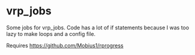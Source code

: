 # vrp_jobs
Some jobs for vrp_jobs. Code has a lot of if statements because I was too lazy to make loops and a config file.

Requires https://github.com/Mobius1/rprogress
